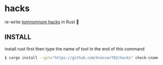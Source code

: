 # hacks
re-write [tomnomnom hacks](https://github.com/tomnomnom/hacks) in Rust :crab:


## INSTALL
install rust first then type the name of tool in the end of this command

```bash
$ cargo install --git="https://github.com/knassar702/hacks" check-cnames
```
